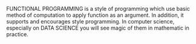 FUNCTIONAL PROGRAMMING is a style of programming which use basic method of computation to apply function as an argument.
In addition, it supports and encourages style programming. In computer science, especially on DATA SCIENCE you will see 
magic of them in mathematic in practice.